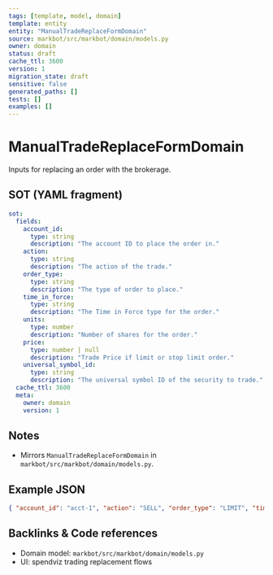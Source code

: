 ```yaml
---
tags: [template, model, domain]
template: entity
entity: "ManualTradeReplaceFormDomain"
source: markbot/src/markbot/domain/models.py
owner: domain
status: draft
cache_ttl: 3600
version: 1
migration_state: draft
sensitive: false
generated_paths: []
tests: []
examples: []
---
```


# ManualTradeReplaceFormDomain

Inputs for replacing an order with the brokerage.

## SOT (YAML fragment)
```yaml
sot:
  fields:
    account_id:
      type: string
      description: "The account ID to place the order in."
    action:
      type: string
      description: "The action of the trade."
    order_type:
      type: string
      description: "The type of order to place."
    time_in_force:
      type: string
      description: "The Time in Force type for the order."
    units:
      type: number
      description: "Number of shares for the order."
    price:
      type: number | null
      description: "Trade Price if limit or stop limit order."
    universal_symbol_id:
      type: string
      description: "The universal symbol ID of the security to trade."
  cache_ttl: 3600
  meta:
    owner: domain
    version: 1
```

## Notes
- Mirrors `ManualTradeReplaceFormDomain` in `markbot/src/markbot/domain/models.py`.

## Example JSON
```json
{ "account_id": "acct-1", "action": "SELL", "order_type": "LIMIT", "time_in_force": "GTC", "units": 5, "price": 160.0, "universal_symbol_id": "usym-1" }
```

## Backlinks & Code references
- Domain model: `markbot/src/markbot/domain/models.py`
- UI: spendviz trading replacement flows
